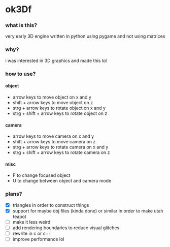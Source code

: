 # ok3Df
### what is this?
very early 3D engine written in python using pygame and not using matrices
### why?
i was interested in 3D graphics and made this lol
### how to use?
#### object
- arrow keys to move object on x and y
- shift + arrow keys to move object on z
- strg + arrow keys to rotate object on x and y
- strg + shift + arrow keys to rotate object on z
#### camera
- arrow keys to move camera on x and y
- shift + arrow keys to move camera on z
- strg + arrow keys to rotate camera on x and y
- strg + shift + arrow keys to rotate camera on z
#### misc
- F to change focused object
- U to change between object and camera mode
### plans?
- [x] triangles in order to construct things  
- [x] support for maybe obj files (kinda done) or similar in order to make utah teapot
- [ ] make it less weird
- [ ] add rendering boundaries to reduce visual glitches
- [ ] rewrite in c or c++
- [ ] improve performance lol
